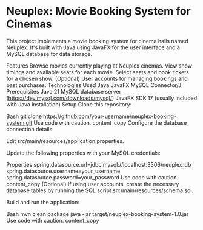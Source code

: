 <h1>Neuplex: Movie Booking System for Cinemas</h1>

This project implements a movie booking system for cinema halls named Neuplex. It's built with Java using JavaFX for the user interface and a MySQL database for data storage.

Features
Browse movies currently playing at Neuplex cinemas.
View show timings and available seats for each movie.
Select seats and book tickets for a chosen show.
(Optional) User accounts for managing bookings and past purchases.
Technologies Used
Java
JavaFX
MySQL Connector/J
Prerequisites
Java 21 
MySQL database server (https://dev.mysql.com/downloads/mysql/)
JavaFX SDK 17 (usually included with Java installation)
Setup
Clone this repository:

Bash
git clone https://github.com/your-username/neuplex-booking-system.git
Use code with caution.
content_copy
Configure the database connection details:

Edit src/main/resources/application.properties.

Update the following properties with your MySQL credentials:

Properties
spring.datasource.url=jdbc:mysql://localhost:3306/neuplex_db
spring.datasource.username=your_username
spring.datasource.password=your_password
Use code with caution.
content_copy
(Optional) If using user accounts, create the necessary database tables by running the SQL script src/main/resources/schema.sql.

Build and run the application:

Bash
mvn clean package
java -jar target/neuplex-booking-system-1.0.jar
Use code with caution.
content_copy
